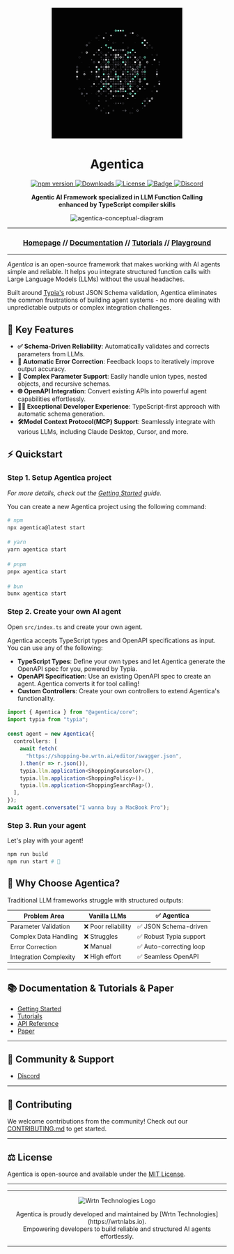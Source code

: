 <p align="center" >
    <img src="./docs/AgenticaFN.png" width="300" height="300" alt="Agentica Logo" />
</p>
<h1 align="center">Agentica</h1>
<p align="center">
<a href="https://www.npmjs.com/package/@agentica/core">
  <img src="https://img.shields.io/npm/v/@agentica/core?style=for-the-badge" alt="npm version">
</a>
<a href="https://www.npmjs.com/package/@agentica/core">
  <img src="https://img.shields.io/npm/dm/@agentica/core?style=for-the-badge" alt="Downloads">
</a>
<a href="https://opensource.org/licenses/MIT">
  <img src="https://img.shields.io/badge/License-MIT-yellow.svg?style=for-the-badge" alt="License">
</a>
<a href="https://github.com/samchon/typia">
    <img src="https://img.shields.io/badge/poweredby-Typia-blue?style=for-the-badge" alt="Badge">
</a>
<a href="https://discord.gg/aMhRmzkqCx">
  <img src="https://dcbadge.limes.pink/api/server/https://discord.gg/aMhRmzkqCx" alt="Discord">
</a>
</p>

<p align="center">
    <strong>Agentic AI Framework specialized in LLM Function Calling</strong>
    <br>
    <strong>enhanced by TypeScript compiler skills</strong>
</p>

<p align="center">
    <img src="https://github.com/user-attachments/assets/d7ebbd1f-04d3-4b0d-9e2a-234e29dd6c57" alt="agentica-conceptual-diagram">
</p>

---

<h3 align="center">

[Homepage](https://wrtnlabs.io/agentica) // [Documentation](https://wrtnlabs.io/agentica/docs) // [Tutorials](https://youtube.com) // [Playground](https://wrtnlabs.io/agentica/playground)

</h3>

---

_Agentica_ is an open-source framework that makes working with AI agents simple and reliable. It helps you integrate structured function calls with Large Language Models (LLMs) without the usual headaches.

Built around [Typia's](https://typia.io/) robust JSON Schema validation, Agentica eliminates the common frustrations of building agent systems - no more dealing with unpredictable outputs or complex integration challenges.

## 🚀 Key Features

- **✅ Schema-Driven Reliability**: Automatically validates and corrects parameters from LLMs.
- **🔄 Automatic Error Correction**: Feedback loops to iteratively improve output accuracy.
- **📐 Complex Parameter Support**: Easily handle union types, nested objects, and recursive schemas.
- **🌐 OpenAPI Integration**: Convert existing APIs into powerful agent capabilities effortlessly.
- **👨‍💻 Exceptional Developer Experience**: TypeScript-first approach with automatic schema generation.
- **🛠️Model Context Protocol(MCP) Support**: Seamlessly integrate with various LLMs, including Claude Desktop, Cursor, and more.

## ⚡ Quickstart

### Step 1. Setup Agentica project

_For more details, check out the [Getting Started](https://wrtnlabs.io/agentica/docs/setup/) guide._

You can create a new Agentica project using the following command:

```sh
# npm
npx agentica@latest start

# yarn
yarn agentica start

# pnpm
pnpx agentica start

# bun
bunx agentica start
```

### Step 2. Create your own AI agent

Open `src/index.ts` and create your own agent.

Agentica accepts TypeScript types and OpenAPI specifications as input. You can use any of the following:

- **TypeScript Types**: Define your own types and let Agentica generate the OpenAPI spec for you, powered by Typia.
- **OpenAPI Specification**: Use an existing OpenAPI spec to create an agent. Agentica converts it for tool calling!
- **Custom Controllers**: Create your own controllers to extend Agentica's functionality.

<!-- eslint-skip -->

```typescript
import { Agentica } from "@agentica/core";
import typia from "typia";

const agent = new Agentica({
  controllers: [
    await fetch(
      "https://shopping-be.wrtn.ai/editor/swagger.json",
    ).then(r => r.json()),
    typia.llm.application<ShoppingCounselor>(),
    typia.llm.application<ShoppingPolicy>(),
    typia.llm.application<ShoppingSearchRag>(),
  ],
});
await agent.conversate("I wanna buy a MacBook Pro");
```

### Step 3. Run your agent

Let's play with your agent!

```sh
npm run build
npm run start # 🎉
```

## 🌟 Why Choose Agentica?

Traditional LLM frameworks struggle with structured outputs:

| Problem Area           | Vanilla LLMs        | ✅ Agentica             |
| ---------------------- | ------------------- | ----------------------- |
| Parameter Validation   | ❌ Poor reliability | ✅ JSON Schema-driven   |
| Complex Data Handling  | ❌ Struggles        | ✅ Robust Typia support |
| Error Correction       | ❌ Manual           | ✅ Auto-correcting loop |
| Integration Complexity | ❌ High effort      | ✅ Seamless OpenAPI     |

---

## 📚 Documentation & Tutorials & Paper

- [Getting Started](https://wrtnlabs.io/agentica/docs/getting-started)
- [Tutorials](https://wrtnlabs.io/agentica/tutorial/)
- [API Reference](https://wrtnlabs.io/agentica/docs/api)
- [Paper](https://wrtnlabs.io/agentica/docs/paper)

---

## 💬 Community & Support

- [Discord](https://discord.gg/aMhRmzkqCx)

---

## 👐 Contributing

We welcome contributions from the community! Check out our [CONTRIBUTING.md](./CONTRIBUTING.md) to get started.

---

## ⚖️ License

Agentica is open-source and available under the [MIT License](https://github.com/wrtnlabs/agentica/blob/main/LICENSE).

---

---

<p align="center">
  <img src="https://github.com/user-attachments/assets/2a143ef8-6a9d-4258-96ce-fb3a59137a5b" alt="Wrtn Technologies Logo"/>
</p>

<div align="center">
Agentica is proudly developed and maintained by [Wrtn Technologies](https://wrtnlabs.io).<br>
Empowering developers to build reliable and structured AI agents effortlessly.
</div>

---
